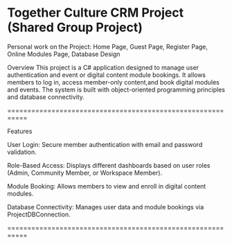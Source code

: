 # Together Culture CRM Project (Shared Group Project)

Personal work on the Project:
Home Page, 
Guest Page, 
Register Page, 
Online Modules Page, 
Database Design


Overview
This project is a C# application designed to manage user authentication and event or digital content module bookings.
It allows members to log in, access member-only content,and book digital modules and events.
The system is built with object-oriented programming principles and database connectivity.

===========================================================

Features

User Login: Secure member authentication with email and password validation.

Role-Based Access: Displays different dashboards based on user roles (Admin, Community Member, or Workspace Member).

Module Booking: Allows members to view and enroll in digital content modules.

Database Connectivity: Manages user data and module bookings via ProjectDBConnection.

===========================================================


